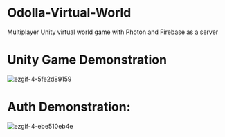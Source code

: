 # Odolla-Virtual-World
Multiplayer Unity virtual world game with Photon and Firebase as a server

# Unity Game Demonstration
![ezgif-4-5fe2d89159](https://user-images.githubusercontent.com/60574244/219664892-77a80fb6-4c24-4f26-b219-dbef02cbcfdc.gif)

# Auth Demonstration:
![ezgif-4-ebe510eb4e](https://user-images.githubusercontent.com/60574244/219665403-e4d8777f-cc6c-4f52-9726-ae9dd158cf65.gif)
